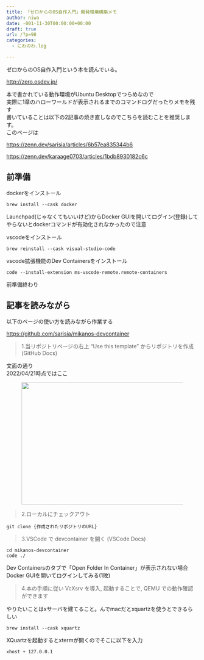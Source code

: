 ```yaml
---
title: 「ゼロからのOS自作入門」開発環境構築メモ
author: niwa
date: -001-11-30T00:00:00+00:00
draft: true
url: /?p=98
categories:
  - にわのわ.log

---
```

ゼロからのOS自作入門という本を読んでいる。

http://zero.osdev.jp/

本で書かれている動作環境がUbuntu Desktopでつらめなので  
実際に1章のハローワールドが表示されるまでのコマンドログだったりメモを残す  
書いていることは以下の2記事の焼き直しなのでこちらを読むことを推奨します。  
このページは

https://zenn.dev/sarisia/articles/6b57ea835344b6

<https://zenn.dev/karaage0703/articles/1bdb8930182c6c>

## 前準備 

dockerをインストール

<pre class="wp-block-code"><code>brew install --cask docker</code></pre>

Launchpad(じゃなくてもいいけど)からDocker GUIを開いてログイン(登録)してやらないとdockerコマンドが有効化されなかったので注意

vscodeをインストール

<pre class="wp-block-code"><code>brew reinstall --cask visual-studio-code</code></pre>

vscode拡張機能のDev Containersをインストール

<pre class="wp-block-code"><code>code --install-extension ms-vscode-remote.remote-containers</code></pre>

前準備終わり

## 記事を読みながら 

以下のページの使い方を読みながら作業する

<https://github.com/sarisia/mikanos-devcontainer>

<blockquote class="wp-block-quote">
  <p>
    1.当リポジトリページの右上 &#8220;Use this template&#8221; からリポジトリを作成 (GitHub Docs)
  
</blockquote>

文面の通り  
2022/04/21時点ではここ<figure class="wp-block-image size-large">

<img decoding="async" loading="lazy" width="1024" height="321" src="https://blog.niwanowa.tips/wp-content/uploads/2023/04/名称未設定-1-1024x321.png" alt="" class="wp-image-100" srcset="https://blog.niwanowa.tips/wp-content/uploads/2023/04/名称未設定-1-1024x321.png 1024w, https://blog.niwanowa.tips/wp-content/uploads/2023/04/名称未設定-1-300x94.png 300w, https://blog.niwanowa.tips/wp-content/uploads/2023/04/名称未設定-1-768x241.png 768w, https://blog.niwanowa.tips/wp-content/uploads/2023/04/名称未設定-1-1536x482.png 1536w, https://blog.niwanowa.tips/wp-content/uploads/2023/04/名称未設定-1-2048x643.png 2048w" sizes="(max-width: 1024px) 100vw, 1024px" /> </figure> 

<blockquote class="wp-block-quote">
  <p>
    2.ローカルにチェックアウト
  
</blockquote>

<pre class="wp-block-code"><code>git clone {作成されたリポジトリのURL}</code></pre>

<blockquote class="wp-block-quote">
  <p>
    3.VSCode で devcontainer を開く (VSCode Docs)
  
</blockquote>

<pre class="wp-block-code"><code>cd mikanos-devcontainer
code ./
</code></pre>

Dev Containersのタブで「Open Folder In Container」が表示されない場合Docker GUIを開いてログインしてみる(1敗)

<blockquote class="wp-block-quote">
  <p>
    4.本の手順に従い VcXsrv を導入, 起動することで, QEMU での動作確認ができます
  
</blockquote>

やりたいことはxサーバを建てること。んでmacだとxquartzを使うとできるらしい

<pre class="wp-block-code"><code>brew install --cask xquartz</code></pre>

XQuartzを起動するとxtermが開くのでそこに以下を入力

<pre class="wp-block-code"><code>xhost + 127.0.0.1</code></pre>